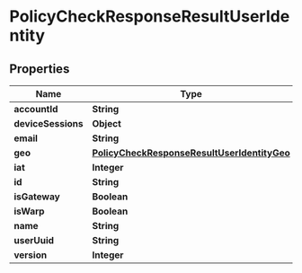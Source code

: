 # PolicyCheckResponseResultUserIdentity

## Properties
Name | Type | Description | Notes
------------ | ------------- | ------------- | -------------
**accountId** | **String** |  |  [optional]
**deviceSessions** | **Object** |  |  [optional]
**email** | **String** |  |  [optional]
**geo** | [**PolicyCheckResponseResultUserIdentityGeo**](PolicyCheckResponseResultUserIdentityGeo.md) |  |  [optional]
**iat** | **Integer** |  |  [optional]
**id** | **String** |  |  [optional]
**isGateway** | **Boolean** |  |  [optional]
**isWarp** | **Boolean** |  |  [optional]
**name** | **String** |  |  [optional]
**userUuid** | **String** |  |  [optional]
**version** | **Integer** |  |  [optional]
